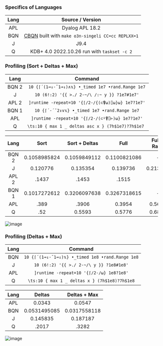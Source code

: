 ### Specifics of Languages

| Lang  |                                  Source / Version                                   |
| :---: | :---------------------------------------------------------------------------------: |
|  APL  |                                   Dyalog APL 18.2                                   |
|  BQN  | [CBQN](https://github.com/dzaima/CBQN) built with `make o3n-singeli CC=cc REPLXX=1` |
|   J   |                                        J9.4                                         |
|   Q   |                     KDB+ 4.0 2022.10.26 run with `taskset -c 2`                     |

### Profiling (Sort + Deltas + Max)

| Lang  |                      Command                       |
| :---: | :------------------------------------------------: |
| BQN 2 | `10 {⌈´(1⊸↓-¯1⊸↓)∧𝕩} •_timed 1e7 •rand.Range 1e7`  |
|   J   |    `10 (6!:2) '{{ >./ 2-~/\ /:~ y }} ?1e7#1e7'`    |
| APL 2 | `]runtime -repeat=10 '{⌈/2-/{(⊂⍒⍵)⌷⍵}⍵} 1e7?1e7'`  |
| BQN 1 |    `10 {⌈´-´˘2↕∨𝕩} •_timed 1e7 •rand.Range 1e7`    |
|  APL  |  `]runtime -repeat=10 '{⌈/2-/(⊂⍤⍒⌷⊢)⍵} 1e7?1e7'`   |
|   Q   | `\ts:10 { max 1 _ deltas asc x } (7h$1e7)?7h$1e7 ` |

| Lang  |     Sort     | Sort + Deltas |     Full     | Full + Rand |
| :---: | :----------: | :-----------: | :----------: | :---------: |
| BQN 2 | 0.1058985824 | 0.1059849112  | 0.1100821086 |      -      |
|   J   |   0.120776   |   0.135354    |   0.139736   |  0.213386   |
| APL 2 |    .1437     |     .1453     |    .1515     |
| BQN 1 | 0.1017272612 | 0.3206097638  | 0.3267318615 |      -      |
|  APL  |     .389     |     .3906     |    0.3954    |   0.5625    |
|   Q   |     .52      |    0.5593     |    0.5776    |   0.6821    |

![image](https://user-images.githubusercontent.com/36027403/222936134-f9c921a6-57f4-4805-88ef-05b2af08af71.png)

### Profiling (Deltas + Max)

| Lang  |                     Command                      |
| :---: | :----------------------------------------------: |
|  BQN  | `10 {⌈´(1⊸↓-¯1⊸↓)𝕩} •_timed 1e8 •rand.Range 1e8` |
|   J   |     `10 (6!:2) '{{ >./ 2-~/\ y }} ?1e8#1e8'`     |
|  APL  |     `]runtime -repeat=10 '{⌈/2-/⍵} 1e8?1e8'`     |
|   Q   |  `\ts:10 { max 1 _ deltas x } (7h$1e8)?7h$1e8`   |

| Lang  |    Deltas    | Deltas + Max |
| :---: | :----------: | :----------: |
|  APL  |    0.0343    |    0.0547    |
|  BQN  | 0.0531495085 | 0.0317558118 |
|   J   |   0.145835   |   0.187187   |
|   Q   |    .2017     |    .3282     |

![image](https://user-images.githubusercontent.com/36027403/222936128-3689a5fc-64b6-4698-ab55-cfd35cfe8ef7.png)
